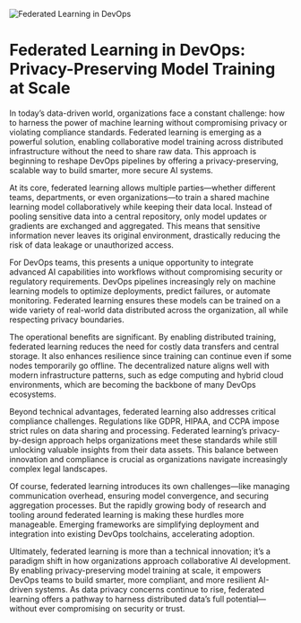 ![Federated Learning in DevOps](https://developer-blogs.nvidia.com/wp-content/uploads/2024/10/federated-learning-system-architecture-1024x625.png)

# Federated Learning in DevOps: Privacy-Preserving Model Training at Scale

In today’s data-driven world, organizations face a constant challenge: how to harness the power of machine learning without compromising privacy or violating compliance standards. Federated learning is emerging as a powerful solution, enabling collaborative model training across distributed infrastructure without the need to share raw data. This approach is beginning to reshape DevOps pipelines by offering a privacy-preserving, scalable way to build smarter, more secure AI systems.

At its core, federated learning allows multiple parties—whether different teams, departments, or even organizations—to train a shared machine learning model collaboratively while keeping their data local. Instead of pooling sensitive data into a central repository, only model updates or gradients are exchanged and aggregated. This means that sensitive information never leaves its original environment, drastically reducing the risk of data leakage or unauthorized access.

For DevOps teams, this presents a unique opportunity to integrate advanced AI capabilities into workflows without compromising security or regulatory requirements. DevOps pipelines increasingly rely on machine learning models to optimize deployments, predict failures, or automate monitoring. Federated learning ensures these models can be trained on a wide variety of real-world data distributed across the organization, all while respecting privacy boundaries.

The operational benefits are significant. By enabling distributed training, federated learning reduces the need for costly data transfers and central storage. It also enhances resilience since training can continue even if some nodes temporarily go offline. The decentralized nature aligns well with modern infrastructure patterns, such as edge computing and hybrid cloud environments, which are becoming the backbone of many DevOps ecosystems.

Beyond technical advantages, federated learning also addresses critical compliance challenges. Regulations like GDPR, HIPAA, and CCPA impose strict rules on data sharing and processing. Federated learning’s privacy-by-design approach helps organizations meet these standards while still unlocking valuable insights from their data assets. This balance between innovation and compliance is crucial as organizations navigate increasingly complex legal landscapes.

Of course, federated learning introduces its own challenges—like managing communication overhead, ensuring model convergence, and securing aggregation processes. But the rapidly growing body of research and tooling around federated learning is making these hurdles more manageable. Emerging frameworks are simplifying deployment and integration into existing DevOps toolchains, accelerating adoption.

Ultimately, federated learning is more than a technical innovation; it’s a paradigm shift in how organizations approach collaborative AI development. By enabling privacy-preserving model training at scale, it empowers DevOps teams to build smarter, more compliant, and more resilient AI-driven systems. As data privacy concerns continue to rise, federated learning offers a pathway to harness distributed data’s full potential—without ever compromising on security or trust.

